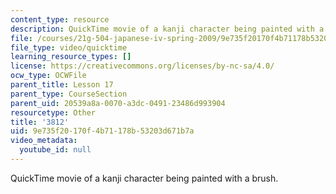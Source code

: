 ```yaml
---
content_type: resource
description: QuickTime movie of a kanji character being painted with a brush.
file: /courses/21g-504-japanese-iv-spring-2009/9e735f20170f4b71178b53203d671b7a_3812.mov
file_type: video/quicktime
learning_resource_types: []
license: https://creativecommons.org/licenses/by-nc-sa/4.0/
ocw_type: OCWFile
parent_title: Lesson 17
parent_type: CourseSection
parent_uid: 20539a8a-0070-a3dc-0491-23486d993904
resourcetype: Other
title: '3812'
uid: 9e735f20-170f-4b71-178b-53203d671b7a
video_metadata:
  youtube_id: null
---
```

QuickTime movie of a kanji character being painted with a brush.